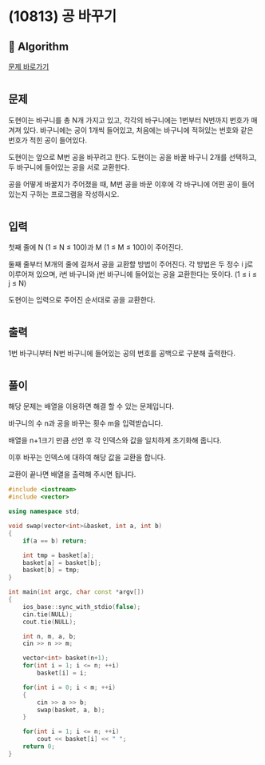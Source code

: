 # (10813) 공 바꾸기
## :100: Algorithm
[문제 바로가기](https://www.acmicpc.net/problem/10813)
#
## 문제
도현이는 바구니를 총 N개 가지고 있고, 각각의 바구니에는 1번부터 N번까지 번호가 매겨져 있다. 바구니에는 공이 1개씩 들어있고, 처음에는 바구니에 적혀있는 번호와 같은 번호가 적힌 공이 들어있다.

도현이는 앞으로 M번 공을 바꾸려고 한다. 도현이는 공을 바꿀 바구니 2개를 선택하고, 두 바구니에 들어있는 공을 서로 교환한다.

공을 어떻게 바꿀지가 주어졌을 때, M번 공을 바꾼 이후에 각 바구니에 어떤 공이 들어있는지 구하는 프로그램을 작성하시오.
#
## 입력
첫째 줄에 N (1 ≤ N ≤ 100)과 M (1 ≤ M ≤ 100)이 주어진다.

둘째 줄부터 M개의 줄에 걸쳐서 공을 교환할 방법이 주어진다. 각 방법은 두 정수 i j로 이루어져 있으며, i번 바구니와 j번 바구니에 들어있는 공을 교환한다는 뜻이다. (1 ≤ i ≤ j ≤ N)

도현이는 입력으로 주어진 순서대로 공을 교환한다.
#
## 출력
1번 바구니부터 N번 바구니에 들어있는 공의 번호를 공백으로 구분해 출력한다.
#
## 풀이
해당 문제는 배열을 이용하면 해결 할 수 있는 문제입니다.  

바구니의 수 n과 공을 바꾸는 횟수 m을 입력받습니다.  

배열을 n+1크기 만큼 선언 후 각 인덱스와 값을 일치하게 초기화해 줍니다.  

이후 바꾸는 인덱스에 대하여 해당 값을 교환을 합니다.  

교환이 끝나면 배열을 출력해 주시면 됩니다.

```cpp
#include <iostream>
#include <vector>

using namespace std;

void swap(vector<int>&basket, int a, int b)
{
    if(a == b) return;

    int tmp = basket[a];
    basket[a] = basket[b];
    basket[b] = tmp;
}

int main(int argc, char const *argv[])
{
    ios_base::sync_with_stdio(false);
    cin.tie(NULL);
    cout.tie(NULL);

    int n, m, a, b;
    cin >> n >> m;

    vector<int> basket(n+1);
    for(int i = 1; i <= n; ++i)
        basket[i] = i;

    for(int i = 0; i < m; ++i)
    {
        cin >> a >> b;
        swap(basket, a, b);
    }

    for(int i = 1; i <= n; ++i)
        cout << basket[i] << " ";
    return 0;
}
```